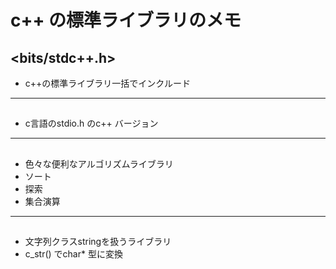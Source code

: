 # c++ の標準ライブラリのメモ

## <bits/stdc++.h> 
 - c++の標準ライブラリ一括でインクルード

---

## <cstdio> 
 - c言語のstdio.h のc++ バージョン

---

## <algorithm> 
 - 色々な便利なアルゴリズムライブラリ
 - ソート
 - 探索
 - 集合演算

---

## <string> 
 - 文字列クラスstringを扱うライブラリ
 - c_str() でchar* 型に変換



